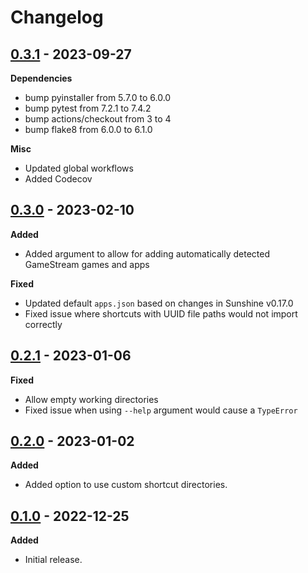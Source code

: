 # Changelog

## [0.3.1] - 2023-09-27
**Dependencies**
- bump pyinstaller from 5.7.0 to 6.0.0
- bump pytest from 7.2.1 to 7.4.2
- bump actions/checkout from 3 to 4
- bump flake8 from 6.0.0 to 6.1.0

**Misc**
- Updated global workflows
- Added Codecov

## [0.3.0] - 2023-02-10
**Added**
- Added argument to allow for adding automatically detected GameStream games and apps

**Fixed**
- Updated default `apps.json` based on changes in Sunshine v0.17.0
- Fixed issue where shortcuts with UUID file paths would not import correctly

## [0.2.1] - 2023-01-06
**Fixed**
- Allow empty working directories
- Fixed issue when using `--help` argument would cause a `TypeError`

## [0.2.0] - 2023-01-02
**Added**
- Added option to use custom shortcut directories.

## [0.1.0] - 2022-12-25
**Added**
- Initial release.

[0.1.0]: https://github.com/LizardByte/GSMS/releases/tag/v0.1.0
[0.2.0]: https://github.com/LizardByte/GSMS/releases/tag/v0.2.0
[0.2.1]: https://github.com/LizardByte/GSMS/releases/tag/v0.2.1
[0.3.0]: https://github.com/LizardByte/GSMS/releases/tag/v0.3.0
[0.3.1]: https://github.com/LizardByte/GSMS/releases/tag/v0.3.1
